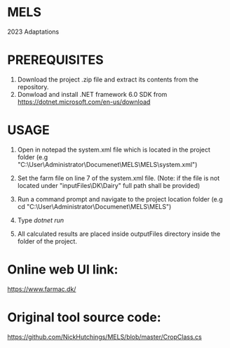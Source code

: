 # MELS

2023 Adaptations

# PREREQUISITES 
1. Download the project .zip file and extract its contents from the repository.
2. Donwload and install .NET framework 6.0 SDK from https://dotnet.microsoft.com/en-us/download

# USAGE
1. Open in notepad the system.xml file which is located in the project folder (e.g "C:\User\Administrator\Documenet\MELS\MELS\system.xml")
2. Set the farm file on line 7 of the system.xml file. 
(Note: if the file is not located under "inputFiles\DK\Dairy\" full path shall be provided)

3. Run a command prompt and navigate to the project location folder (e.g cd "C:\User\Administrator\Documenet\MELS\MELS") 
4. Type *dotnet run* 
5. All calculated results are placed inside outputFiles directory inside the folder of the project.

# Online web UI link:
https://www.farmac.dk/

# Original tool source code:
https://github.com/NickHutchings/MELS/blob/master/CropClass.cs

